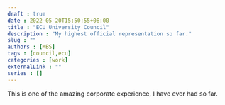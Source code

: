 ```yaml
---
draft : true
date : 2022-05-20T15:50:55+08:00
title : "ECU University Council"
description : "My highest official representation so far."
slug : ""
authors : [MBS]
tags : [council,ecu]
categories : [work]
externalLink : ""
series : []
---
```


This is one of the amazing corporate experience, I have ever had so far. 